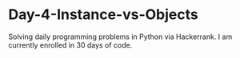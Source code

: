 # Day-4-Instance-vs-Objects
Solving daily programming problems in Python via Hackerrank.
I am currently enrolled in 30 days of code.
